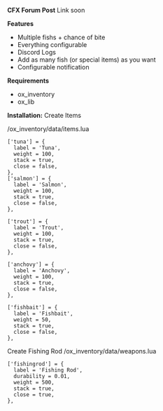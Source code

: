 **CFX Forum Post**
Link soon

**Features**
* Multiple fishs + chance of bite
* Everything configurable
* Discord Logs
* Add as many fish (or special items) as you want
* Configurable notification

**Requirements**
* ox_inventory
* ox_lib


**Installation:**
Create Items

/ox_inventory/data/items.lua
```
['tuna'] = {
  label = 'Tuna',
  weight = 100,
  stack = true,
  close = false,
},
['salmon'] = {
  label = 'Salmon',
  weight = 100,
  stack = true,
  close = false,
},

['trout'] = {
  label = 'Trout',
  weight = 100,
  stack = true,
  close = false,
},

['anchovy'] = {
  label = 'Anchovy',
  weight = 100,
  stack = true,
  close = false,
},

['fishbait'] = {
  label = 'Fishbait',
  weight = 50,
  stack = true,
  close = false,
},
```

Create Fishing Rod
/ox_inventory/data/weapons.lua
```
['fishingrod'] = {
  label = 'Fishing Rod',
  durability = 0.01,
  weight = 500,
  stack = true,
  close = true,
},
```
